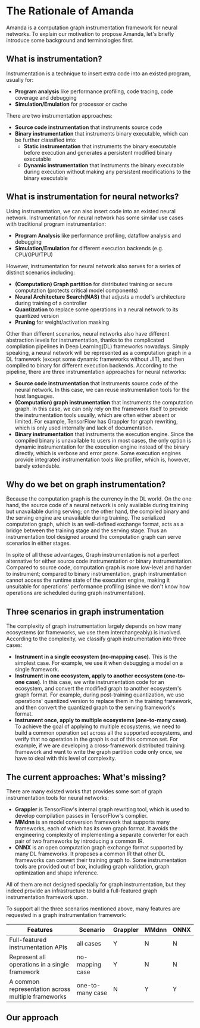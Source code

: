# The Rationale of Amanda

Amanda is a computation graph instrumentation framework for neural networks.
To explain our motivation to propose Amanda, let's briefly introduce some background and terminologies first.

## What is instrumentation?

Instrumentation is a technique to insert extra code into an existed program, usually for:

- **Program analysis** like performance profiling, code tracing, code coverage and debugging
- **Simulation/Emulation** for processor or cache

There are two instrumentation approaches:

- **Source code instrumentation** that instruments source code
- **Binary instrumentation** that instruments binary executable, which can be further classified into:
    - **Static instrumentation** that instruments the binary executable before execution and generates a persistent modified binary executable
    - **Dynamic instrumentation** that instruments the binary executable during execution without making any persistent modifications to the binary executable

## What is instrumentation for neural networks?

Using instrumentation, we can also insert code into an existed neural network.
Instrumentation for neural network has some similar use cases with traditional program instrumentation:

- **Program Analysis** like performance profiling, dataflow analysis and debugging
- **Simulation/Emulation** for different execution backends (e.g. CPU/GPU/TPU)

However, instrumentation for neural network also serves for a series of distinct scenarios including:

- **(Computation) Graph partition** for distributed training or secure computation (protects critical model components)
- **Neural Architecture Search(NAS)** that adjusts a model's architecture during training of a controller
- **Quantization** to replace some operations in a neural network to its quantized version
- **Pruning** for weight/activation masking

Other than different scenarios, neural networks also have different abstraction levels for instrumentation, thanks to the complicated compilation pipelines in Deep Learning(DL) frameworks nowadays.
Simply speaking, a neural network will be represented as a computation graph in a DL framework (except some dynamic frameworks without JIT), and then compiled to binary for different execution backends.
According to the pipeline, there are three instrumentation approaches for neural networks:

- **Source code instrumentation** that instruments source code of the neural network. In this case, we can reuse instrumentation tools for the host languages.
- **(Computation) graph instrumentation** that instruments the computation graph. In this case, we can only rely on the framework itself to provide the instrumentation tools usually, which are often either absent or limited. For example, TensorFlow has Grappler for graph rewriting, which is only used internally and lack of documentation.
- **Binary instrumentation** that instruments the execution engine. Since the compiled binary is unavailable to users in most cases, the only option is dynamic instrumentation for the execution engine instead of the binary directly, which is verbose and error prone. Some execution engines provide integrated instrumentation tools like profiler, which is, however, barely extendable.

## Why do we bet on graph instrumentation?

Because the computation graph is the currency in the DL world.
On the one hand, the source code of a neural network is only available during training but unavailable during serving; on the other hand, the compiled binary and the serving engine are unavailable during training.
The serialized computation graph, which is an well-defined exchange format, acts as a bridge between the training stage and the serving stage.
Thus an instrumentation tool designed around the computation graph can serve scenarios in either stages.

In spite of all these advantages, Graph instrumentation is not a perfect alternative for either source code instrumentation or binary instrumentation. Compared to source code, computation graph is more low-level and harder to instrument; compared to binary instrumentation, graph instrumentation cannot access the runtime state of the execution engine, making it unsuitable for operations' performance profiling (since we don't know how operations are scheduled during graph instrumentation).

## Three scenarios in graph instrumentation

The complexity of graph instrumentation largely depends on how many ecosystems (or frameworks, we use them interchangeably) is involved.
According to the complexity, we classify graph instrumentation into three cases:

- **Instrument in a single ecosystem (no-mapping case)**. This is the simplest case. For example, we use it when debugging a model on a single framework.
- **Instrument in one ecosystem, apply to another ecosystem (one-to-one case)**. In this case, we write instrumentation code for an ecosystem, and convert the modified graph to another ecosystem's graph format. For example, during post-training quantization, we use operations' quantized version to replace them in the training framework, and then convert the quantized graph to the serving framework's format.
- **Instrument once, apply to multiple ecosystems (one-to-many case)**. To achieve the goal of applying to multiple ecosystems, we need to build a common operation set across all the supported ecosystems, and verify that no operation in the graph is out of this common set. For example, if we are developing a cross-framework distributed training framework and want to write the graph partition code only once, we have to deal with this level of complexity.

## The current approaches: What's missing?

There are many existed works that provides some sort of graph instrumentation tools for neural networks:

- **Grappler** is TensorFlow's internal graph rewriting tool, which is used to develop compilation passes in TensorFlow's complier.
- **MMdnn** is an model conversion framework that supports many frameworks, each of which has its own graph format. It avoids the engineering complexity of implementing a separate converter for each pair of two frameworks by introducing a common IR.
- **ONNX** is an open computation graph exchange format supported by many DL frameworks. It proposes a common IR that other DL frameworks can convert their training graph to. Some instrumentation tools are provided out of box, including graph validation, graph optimization and shape inference.

All of them are not designed specially for graph instrumentation, but they indeed provide an infrastructure to build a full-featured graph instrumentation framework upon.

To support all the three scenarios mentioned above, many features are requested in a graph instrumentation framework:

| Features | Scenario | Grappler | MMdnn | ONNX |
| --- | --- | --- | --- | --- |
| Full-featured instrumentation APIs | all cases | Y | N | N |
| Represent all operations in a single framework | no-mapping case | Y | N | N |
| A common representation across multiple frameworks | one-to-many case | N | Y | Y |

## Our approach
